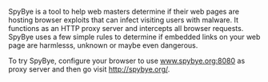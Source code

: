 SpyBye is a tool to help web masters determine if their web pages are hosting browser exploits that can infect visiting users with malware. It functions as an HTTP proxy server and intercepts all browser requests. SpyBye uses a few simple rules to determine if embedded links on your web page are harmlesss, unknown or maybe even dangerous.

To try SpyBye, configure your browser to use www.spybye.org:8080 as proxy server and then go visit http://spybye.org/.